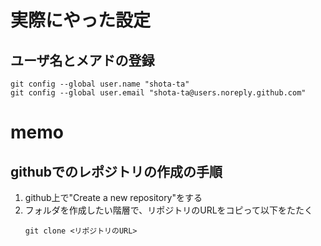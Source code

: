 # 実際にやった設定
## ユーザ名とメアドの登録
```shell
git config --global user.name "shota-ta"
git config --global user.email "shota-ta@users.noreply.github.com"
```

# memo
## githubでのレポジトリの作成の手順
1. github上で"Create a new repository"をする
2. フォルダを作成したい階層で、リポジトリのURLをコピって以下をたたく
    ```shell
    git clone <リポジトリのURL>
    ```